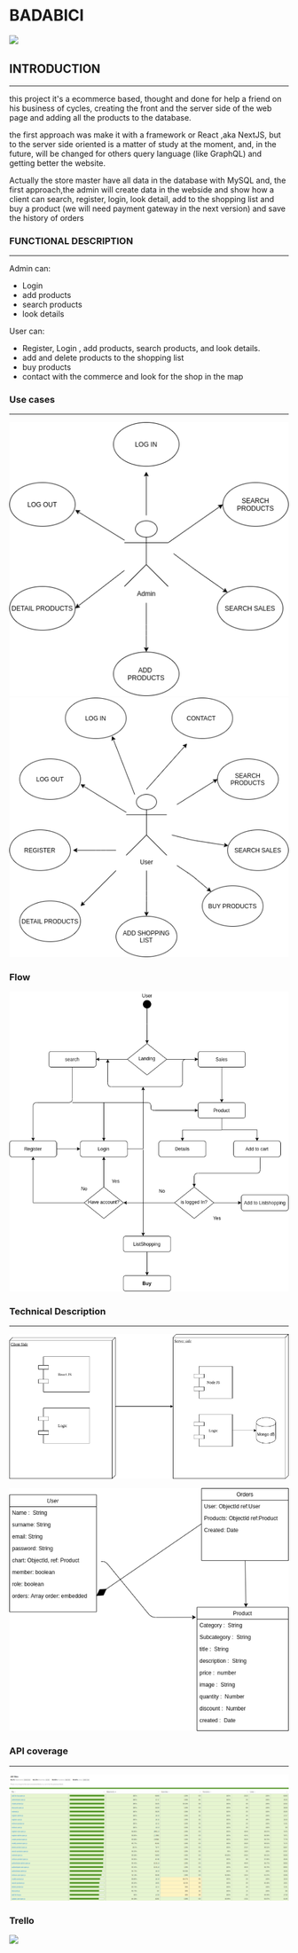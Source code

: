 #                               BADABICI

![](https://gifsanimados.de/img-gifsanimados.de/b/bicicletas/bicicleta-en-la-oficina.gif)

## INTRODUCTION

___
this project it's a ecommerce based, thought and done for help a friend on his business of cycles, creating the front and the server side of the web page and adding all the products to the database.

the first approach was make it with a framework or React ,aka NextJS, but to the server side oriented is a matter of study at the moment, and, in the future, will be changed for others query language (like GraphQL) and getting better the website.

Actually the store master have all data in the database with MySQL and, the first approach,the admin will create data in the webside  and show how a client can search, register, login, look detail, add to the shopping list and buy a product (we will need payment gateway in the next version) and save the history of orders   


### FUNCTIONAL DESCRIPTION
--------------------------
Admin can:

* Login 
* add products
* search products
* look details 

User can:
* Register, Login , add products, search products, and look details.
* add and delete products to the shopping list
* buy products 
* contact with the commerce and look for the shop in the map

### Use cases
--------



![](./use-cases-diagrams/usecaseadmin.png) 
![](./use-cases-diagrams/usecaseuser.png)

### Flow
![](./use-cases-diagrams/flow-chart.png)

### Technical Description
--------------------------
![](./use-cases-diagrams/blockcase.png)

![](./use-cases-diagrams/modalclases.png)

### API coverage
------------------

![](./use-cases-diagrams/codecoverage.png)

### Trello

![](https://trello.com/b/upNSKRZq/badabici)